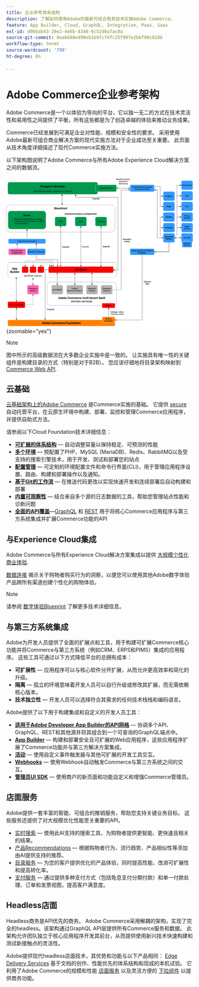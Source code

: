 ```yaml
---
title: 企业参考体系结构
description: 了解如何使用Adobe的最新可组合商务技术实施Adobe Commerce。
feature: App Builder, Cloud, GraphQL, Integration, Paas, Saas
exl-id: d066ab43-20e2-4e0b-8348-0c52d6a7ac8a
source-git-commit: 8eab688ed98eb1b9fcf4fc25f90fe2bbf99c02d6
workflow-type: tm+mt
source-wordcount: '799'
ht-degree: 0%

---
```


# Adobe Commerce企业参考架构

Adobe Commerce是一个以体验为导向的平台，它以独一无二的方式在技术灵活性和易用性之间提供了平衡，所有这些都是为了创造卓越的体验来推动业务成果。

Commerce已经发展到可满足企业对性能、规模和安全性的要求。 采用使用Adobe最新可组合商业解决方案的现代实施方法对于企业成功至关重要。 此页面从技术角度详细描述了现代Commerce实施方法。

以下架构图说明了Adobe Commerce与所有Adobe Experience Cloud解决方案之间的数据流。

![显示Adobe Commerce如何连接到Experience Cloud解决方案的架构图](../../assets/playbooks/commerce-architecture-v2.svg){zoomable=&quot;yes&quot;}

>[!NOTE]
>
>图中所示的高级数据流在大多数企业实施中是一致的。 让实施具有唯一性的关键组件是构建目录的方式（特别是对于B2B）。 您应该仔细地将目录架构映射到 [Commerce Web API](https://developer.adobe.com/commerce/webapi/get-started/).

## 云基础

[云基础架构上的Adobe Commerce](https://experienceleague.adobe.com/en/docs/commerce-cloud-service/user-guide/overview) 是Commerce实施的基础。 它提供 [secure](../../security-and-compliance/shared-responsibility.md) 自动托管平台，在云原生环境中构建、部署、监控和管理Commerce应用程序，并提供自助式方法。

请参阅以下Cloud Foundation技术详细信息：

- [**可扩展的体系结构**](https://experienceleague.adobe.com/en/docs/commerce-cloud-service/user-guide/architecture/scaled-architecture) — 自动调整容量以保持稳定、可预测的性能
- [**多个环境**](https://experienceleague.adobe.com/en/docs/commerce-cloud-service/user-guide/architecture/pro-architecture) — 预配置了PHP、MySQL (MariaDB)、Redis、RabbitMQ以及受支持的搜索引擎技术，用于开发、测试和部署您的站点
- [**配置管理**](https://experienceleague.adobe.com/en/docs/commerce-cloud-service/user-guide/configure/overview) — 可定制的环境配置文件和命令行界面(CLI)，用于管理应用程序设置、路由、构建和部署操作以及通知。
- [**基于Git的工作流**](https://experienceleague.adobe.com/en/docs/commerce-cloud-service/user-guide/architecture/pro-develop-deploy-workflow) — 在推送代码更改以实现快速开发和连续部署后自动构建和部署
- [**内置可观察性**](https://experienceleague.adobe.com/en/docs/commerce-cloud-service/user-guide/monitor/performance) — 结合来自多个源的日志数据的工具，帮助您管理站点性能和诊断问题
- [**全面的API覆盖**](https://developer.adobe.com/commerce/webapi/get-started/)—[GraphQL](https://developer.adobe.com/commerce/webapi/graphql/) 和 [REST](https://developer.adobe.com/commerce/webapi/rest) 用于将核心Commerce应用程序与第三方系统集成并扩展Commerce功能的API

## 与Experience Cloud集成

Adobe Commerce与所有Experience Cloud解决方案集成以提供 [大规模个性化商业体验](https://experienceleague.adobe.com/en/docs/commerce-admin/customers/customers-menu/personalize-scale#customers-menu).

[数据连接](https://experienceleague.adobe.com/en/docs/commerce-merchant-services/data-connection/overview) 揭示关于购物者购买行为的洞察，以便您可以使用其他Adobe数字体验产品跨所有渠道创建个性化的购物体验。

>[!NOTE]
>
>请参阅 [数字体验Blueprint](https://experienceleague.adobe.com/en/docs/blueprints-learn/architecture/overview) 了解更多技术详细信息。


## 与第三方系统集成

Adobe为开发人员提供了全面的扩展点和工具，用于构建可扩展Commerce核心功能并将Commerce与第三方系统（例如CRM、ERPS和PIMS）集成的应用程序。 这些工具可通过以下方式降低平台的总拥有成本：

- **可扩展性** — 应用程序可以与核心软件分开扩展，从而允许更高效率和简化的升级。
- **隔离** — 孤立的环境意味着开发人员可以自行升级或修改其扩展，而无需依赖核心版本。
- **技术独立性** — 开发人员可以选择符合其需求的任何技术栈栈和编码语言。

Adobe提供了以下用于构建集成和自定义的开发人员工具：

- [**适用于Adobe Developer App Builder的API网格**](https://developer.adobe.com/graphql-mesh-gateway/) — 协调多个API、GraphQL、REST和其他源并将其组合到一个可查询的GraphQL端点中。
- [**App Builder**](https://developer.adobe.com/app-builder/docs/overview/) — 构建和部署安全且可扩展的Web应用程序，这些应用程序扩展了Commerce功能并与第三方解决方案集成。
- [**活动**](https://developer.adobe.com/commerce/extensibility/events/) — 使用自定义事件触发器与其他可扩展的开发工具交互。
- [**Webhooks**](https://developer.adobe.com/commerce/extensibility/webhooks/) — 使用Webhook自动触发Commerce与第三方系统之间的交互。
- [**管理员UI SDK**](https://developer.adobe.com/commerce/extensibility/admin-ui-sdk/) — 使用商户的新页面和功能自定义和增强Commerce管理员。

## 店面服务

Adobe提供一套丰富的智能、可组合的推销服务，帮助您支持关键业务目标。 这些服务还提供了对大规模优化性能至关重要的API。

- [实时搜索](https://experienceleague.adobe.com/en/docs/commerce-merchant-services/live-search/overview) — 使用此AI支持的搜索工具，为购物者提供更智能、更快速且相关的结果。
- [产品Recommendations](https://experienceleague.adobe.com/en/docs/commerce-merchant-services/product-recommendations/overview) — 根据购物者行为、流行趋势、产品相似性等添加由AI提供支持的推荐。
- [目录服务](https://experienceleague.adobe.com/en/docs/commerce-merchant-services/catalog-service/guide-overview) — 为您的客户提供优化的产品体验，同时提高性能、改进可扩展性和提高转化率。
- [支付服务](https://experienceleague.adobe.com/en/docs/commerce-merchant-services/payment-services/guide-overview) — 通过提供多种支付方式（包括免息支付分期付款）和单一付款处理、订单和发票视图，提高客户满意度。

## Headless店面

Headless商务是API优先的商务。 Adobe Commerce采用解耦的架构，实现了完全的headless。该架构通过GraphQL API层提供所有Commerce服务和数据。 此架构允许团队独立于核心应用程序开发其前台，从而提供使用新兴技术快速构建和测试新接触点的灵活性。

Adobe提供现代headless店面技术，其优势和功能与以下产品相同： [Edge Delivery Services](https://www.aem.live/home) 基于文档的创作、性能优先的体系结构和现成的本机试验。 它利用了Adobe Commerce的规模和性能 [店面服务](#storefront-services) 以及灵活方便的 [下拉组件](https://experienceleague.adobe.com/developer/commerce/storefront/) 以提供商务功能。

